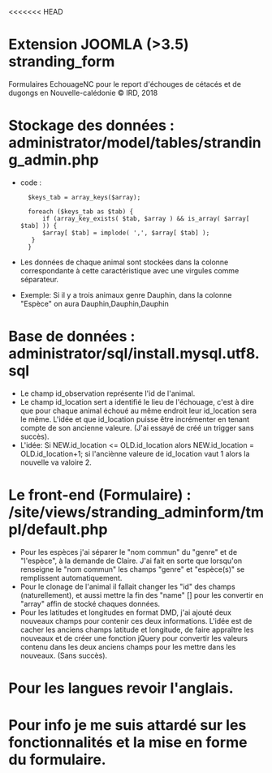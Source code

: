 <<<<<<< HEAD
# Extension JOOMLA (>3.5) stranding_form 
Formulaires EchouageNC pour le report d'échouges de cétacés et de dugongs en Nouvelle-calédonie
© IRD, 2018

# Stockage des données : administrator/model/tables/stranding_admin.php
- code :  

		$keys_tab = array_keys($array);

        foreach ($keys_tab as $tab) {
            if (array_key_exists( $tab, $array ) && is_array( $array[ $tab] )) {
            $array[ $tab] = implode( ',', $array[ $tab] );
         }
        } 
- Les données de chaque animal sont stockées dans la colonne correspondante à cette caractéristique avec une virgules comme séparateur.
- Exemple: Si il y a trois animaux genre Dauphin, dans la colonne "Espèce" on aura Dauphin,Dauphin,Dauphin

# Base de données : administrator/sql/install.mysql.utf8.sql
- Le champ id_observation représente l'id de l'animal.
- Le champ id_location sert a identifié le lieu de l'échouage, c'est à dire que pour chaque animal échoué au même endroit leur id_location sera le même. L'idée et que id_location puisse être incrémenter en tenant compte de son ancienne valeure. (J'ai essayé de créé un trigger sans succès).
- L'idée: Si NEW.id_location <= OLD.id_location alors NEW.id_location = OLD.id_location+1; si l'anciènne valeure de id_location vaut 1 alors la nouvelle va valoire 2.  

# Le front-end (Formulaire) : /site/views/stranding_adminform/tmpl/default.php
- Pour les espèces j'ai séparer le "nom commun" du "genre" et de "l'espèce", à la demande de Claire. J'ai fait en sorte que lorsqu'on renseigne le "nom commun" les champs "genre" et "espèce(s)" se remplissent automatiquement.
- Pour le clonage de l'animal il fallait changer les "id" des champs (naturellement), et aussi mettre la fin des "name" [] pour les convertir en "array" affin de stocké chaques données. 
- Pour les latitudes et longitudes en format DMD, j'ai ajouté deux nouveaux champs pour contenir ces deux informations. L'idée est de cacher les anciens champs latitude et longitude, de faire appraître les nouveaux et de créer une fonction jQuery pour convertir les valeurs contenu dans les deux anciens champs pour les mettre dans les nouveaux. (Sans succès).

# Pour les langues revoir l'anglais.

# Pour info je me suis attardé sur les fonctionnalités et la mise en forme du formulaire.


